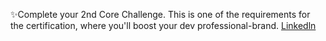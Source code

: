 ✨Complete your 2nd Core Challenge. This is one of the requirements for the certification, where you'll boost your dev professional-brand.
[Linkedln](linkedin.com/in/mónica-gramajo-279077240)